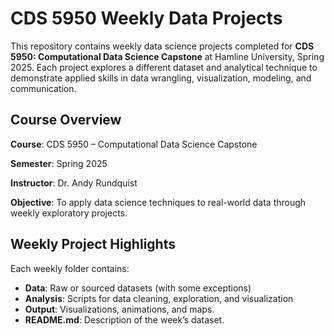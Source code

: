 # CDS 5950 Weekly Data Projects

This repository contains weekly data science projects completed for **CDS 5950: Computational Data Science Capstone** at Hamline University, Spring 2025.
Each project explores a different dataset and analytical technique to demonstrate applied skills in data wrangling, visualization, modeling, and communication.

## Course Overview

**Course**: CDS 5950 – Computational Data Science Capstone  

**Semester**: Spring 2025  

**Instructor**: Dr. Andy Rundquist

**Objective**: To apply data science techniques to real-world data through weekly exploratory projects.

## Weekly Project Highlights

Each weekly folder contains:

- **Data**: Raw or sourced datasets (with some exceptions)
- **Analysis**: Scripts for data cleaning, exploration, and visualization
- **Output**: Visualizations, animations, and maps.
- **README.md**: Description of the week’s dataset.
